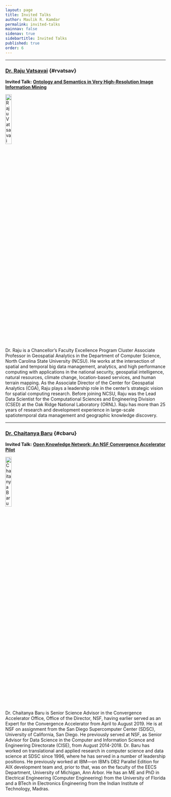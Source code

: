```yaml
---
layout: page
title: Invited Talks
author: Maulik R. Kamdar
permalink: invited-talks
mainnav: false
sidenav: true
sidebartitle: Invited Talks
published: true
order: 6
---
```


----------------------------------------------------------------

### [**Dr. Raju Vatsavai**](https://us2ts.org/invited-talk-raju) {#rvatsav}

**Invited Talk:** [**Ontology and Semantics in Very High-Resolution Image Information Mining**](https://us2ts.org/invited-talk-raju)

[<img src="https://us2ts.org/images/rrvatsav.png" alt="Raju Vatsavai" width="20%">](https://www.csc.ncsu.edu/people/rrvatsav)

Dr. Raju is a Chancellor’s Faculty Excellence Program Cluster Associate Professor in Geospatial Analytics in the Department of Computer Science, North Carolina State University (NCSU). He works at the intersection of spatial and temporal big data management, analytics, and high performance computing with applications in the national security, geospatial intelligence, natural resources, climate change, location-based services, and human terrain mapping. As the Associate Director of the Center for Geospatial Analytics (CGA), Raju plays a leadership role in the center’s strategic vision for spatial computing research. Before joining NCSU, Raju was the Lead Data Scientist for the Computational Sciences and Engineering Division (CSED) at the Oak Ridge National Laboratory (ORNL). Raju has more than 25 years of research and development experience in large-scale spatiotemporal data management and geographic knowledge discovery. 

----------------------------------------------------------------

### [**Dr. Chaitanya Baru**](https://us2ts.org/invited-talk-baru) {#cbaru}

**Invited Talk:** [**Open Knowledge Network: An NSF Convergence Accelerator Pilot**](https://us2ts.org/invited-talk-baru)

[<img src="https://us2ts.org/images/chaitanya-baru.png" alt="Chaitanya Baru" width="20%">](https://acid.sdsc.edu/users/chaitan-baru)

Dr. Chaitanya Baru is Senior Science Advisor in the Convergence Accelerator Office, Office of the Director, NSF, having earlier served as an Expert for the Convergence Accelerator from April to August 2019. He is at NSF on assignment from the San Diego Supercomputer Center (SDSC), University of California, San Diego. He previously served at NSF, as Senior Advisor for Data Science in the Computer and Information Science and Engineering Directorate (CISE), from August 2014-2018. Dr. Baru has worked on translational and applied research in computer science and data science at SDSC since 1996, where he has served in a number of leadership positions. He previously worked at IBM—on IBM’s DB2 Parallel Edition for AIX development team and, prior to that, was on the faculty of the EECS Department, University of Michigan, Ann Arbor. He has an ME and PhD in Electrical Engineering (Computer Engineering) from the University of Florida and a BTech in Electronics Engineering from the Indian Institute of Technology, Madras.
